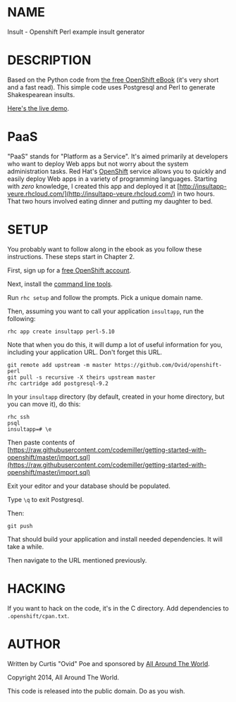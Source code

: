 # NAME

Insult - Openshift Perl example insult generator

# DESCRIPTION

Based on the Python code from [the free OpenShift eBook](https://www.openshift.com/promotions/ebook) (it's very short and a fast
read).  This simple code uses Postgresql and Perl to generate Shakespearean
insults.

[Here's the live demo](http://insultapp-veure.rhcloud.com/).

# PaaS

"PaaS" stands for "Platform as a Service". It's aimed primarily at developers
who want to deploy Web apps but not worry about the system administration
tasks. Red Hat's [OpenShift](https://www.openshift.com/) service allows you to
quickly and easily deploy Web apps in a variety of programming languages.
Starting with _zero_ knowledge, I created this app and deployed it at
[http://insultapp-veure.rhcloud.com/](http://insultapp-veure.rhcloud.com/) in two hours. That two hours involved
eating dinner and putting my daughter to bed.

# SETUP

You probably want to follow along in the ebook as you follow these
instructions. These steps start in Chapter 2.

First, sign up for a [free OpenShift account](https://openshift.redhat.com/app/account/new).

Next, install the [command line tools](https://www.openshift.com/get-started#cli).

Run `rhc setup` and follow the prompts. Pick a unique domain name.

Then, assuming you want to call your application `insultapp`, run the
following:

    rhc app create insultapp perl-5.10

Note that when you do this, it will dump a lot of useful information for you,
including your application URL. Don't forget this URL.

    git remote add upstream -m master https://github.com/Ovid/openshift-perl
    git pull -s recursive -X theirs upstream master
    rhc cartridge add postgresql-9.2

In your `insultapp` directory (by default, created in your home directory,
but you can move it), do this:

    rhc ssh
    psql
    insultapp=# \e

Then paste contents of
[https://raw.githubusercontent.com/codemiller/getting-started-with-openshift/master/import.sql](https://raw.githubusercontent.com/codemiller/getting-started-with-openshift/master/import.sql)

Exit your editor and your database should be populated.

Type `\q` to exit Postgresql.

Then:

    git push

That should build your application and install needed dependencies. It will
take a while.

Then navigate to the URL mentioned previously.

# HACKING

If you want to hack on the code, it's in the C<openshift> directory. Add
dependencies to `.openshift/cpan.txt`.

# AUTHOR

Written by Curtis "Ovid" Poe and sponsored by [All Around The
World](http://www.allaroundtheworld.fr/).

Copyright 2014, All Around The World.

This code is released into the public domain. Do as you wish.
